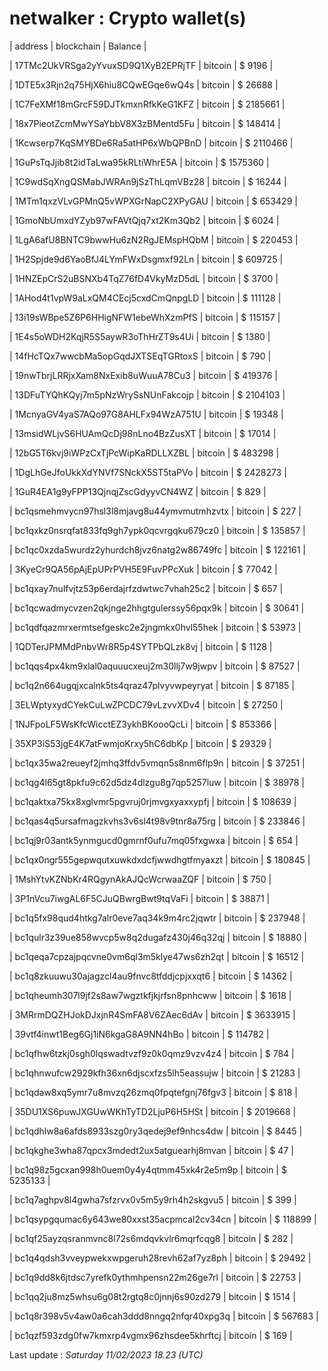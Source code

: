 # netwalker : Crypto wallet(s)



| address | blockchain | Balance |

| 17TMc2UkVRSga2yYvuxSD9Q1XyB2EPRjTF | bitcoin | $ 9196 | 

| 1DTE5x3Rjn2q75HjX6hiu8CQwEGqe6wQ4s | bitcoin | $ 26688 | 

| 1C7FeXMf18mGrcF59DJTkmxnRfkKeG1KFZ | bitcoin | $ 2185661 | 

| 18x7PieotZcmMwYSaYbbV8X3zBMentd5Fu | bitcoin | $ 148414 | 

| 1Kcwserp7KqSMYBDe6Ra5atHP6xWbQPBnD | bitcoin | $ 2110466 | 

| 1GuPsTqJjib8t2idTaLwa95kRLtiWhrE5A | bitcoin | $ 1575360 | 

| 1C9wdSqXngQSMabJWRAn9jSzThLqmVBz28 | bitcoin | $ 16244 | 

| 1MTm1qxzVLvGPMnQ5vWPXGrNapC2XPyGAU | bitcoin | $ 653429 | 

| 1GmoNbUmxdYZyb97wFAVtQjq7xt2Km3Qb2 | bitcoin | $ 6024 | 

| 1LgA6afU8BNTC9bwwHu6zN2RgJEMspHQbM | bitcoin | $ 220453 | 

| 1H2Spjde9d6YaoBfJ4LYmFWxDsgmxf92Ln | bitcoin | $ 609725 | 

| 1HNZEpCrS2uBSNXb4TqZ76fD4VkyMzD5dL | bitcoin | $ 3700 | 

| 1AHod4t1vpW9aLxQM4CEcj5cxdCmQnpgLD | bitcoin | $ 111128 | 

| 13i19sWBpe5Z6P6HHigNFW1ebeWhXzmPfS | bitcoin | $ 115157 | 

| 1E4s5oWDH2KqjR5S5aywR3oThHrZT9s4Ui | bitcoin | $ 1380 | 

| 14fHcTQx7wwcbMa5opGqdJXTSEqTGRtoxS | bitcoin | $ 790 | 

| 19nwTbrjLRRjxXam8NxExib8uWuuA78Cu3 | bitcoin | $ 419376 | 

| 13DFuTYQhKQyj7m5pNzWrySsNUnFakcojp | bitcoin | $ 2104103 | 

| 1McnyaGV4yaS7AQo97G8AHLFx94WzA751U | bitcoin | $ 19348 | 

| 13msidWLjvS6HUAmQcDj98nLno4BzZusXT | bitcoin | $ 17014 | 

| 12bG5T6kvj9iWPzCxTjPcWipKaRDLLXZBL | bitcoin | $ 483298 | 

| 1DgLhGeJfoUkkXdYNVf7SNckX5ST5taPVo | bitcoin | $ 2428273 | 

| 1GuR4EA1g9yFPP13QjnqjZscGdyyvCN4WZ | bitcoin | $ 829 | 

| bc1qsmehmvycn97hsl3l8mjavg8u44ymvmutmhzvtx | bitcoin | $ 227 | 

| bc1qxkz0nsrqfat833fq9gh7ypk0qcvrgqku679cz0 | bitcoin | $ 135857 | 

| bc1qc0xzda5wurdz2yhurdch8jvz6natg2w86749fc | bitcoin | $ 122161 | 

| 3KyeCr9QA56pAjEpUPrPVH5E9FuvPPcXuk | bitcoin | $ 77042 | 

| bc1qxay7nulfvjtz53p6erdajrfzdwtwc7vhah25c2 | bitcoin | $ 657 | 

| bc1qcwadmycvzen2qkjnge2hhgtgulerssy56pqx9k | bitcoin | $ 30641 | 

| bc1qdfqazmrxermtsefgeskc2e2jngmkx0hvl55hek | bitcoin | $ 53973 | 

| 1QDTerJPMMdPnbvWr8R5p4SYTPbQLzk8vj | bitcoin | $ 1128 | 

| bc1qqs4px4km9xlal0aquuucxeuj2m30llj7w9jwpv | bitcoin | $ 87527 | 

| bc1q2n664ugqjxcalnk5ts4qraz47plvyvwpeyryat | bitcoin | $ 87185 | 

| 3ELWptyxydCYekCuLwZPCDC79vLzvvXDv4 | bitcoin | $ 27250 | 

| 1NJFpoLF5WsKfcWicctEZ3ykhBKoooQcLi | bitcoin | $ 853366 | 

| 35XP3iS53jgE4K7atFwmjoKrxy5hC6dbKp | bitcoin | $ 29329 | 

| bc1qx35wa2reueyf2jmhq3ffdv5vmqn5s8nm6flp9n | bitcoin | $ 37251 | 

| bc1qg4l65gt8pkfu9c62d5dz4dlzgu8g7qp5257luw | bitcoin | $ 38978 | 

| bc1qaktxa75kx8xglvmr5pgvruj0rjmvgxyaxxypfj | bitcoin | $ 108639 | 

| bc1qas4q5ursafmagzkvhs3v6sl4t98v9tnr8a75rg | bitcoin | $ 233846 | 

| bc1qj9r03antk5ynmgucd0gmrnf0ufu7mq05fxgwxa | bitcoin | $ 654 | 

| bc1qx0ngr555gepwqutxuwkdxdcfjwwdhgtfmyaxzt | bitcoin | $ 180845 | 

| 1MshYtvKZNbKr4RQgynAkAJQcWcrwaaZQF | bitcoin | $ 750 | 

| 3P1nVcu7iwgAL6F5CJuQBwrgBwt9tqVaFi | bitcoin | $ 38871 | 

| bc1q5fx98qud4htkg7alr0eve7aq34k9m4rc2jqwtr | bitcoin | $ 237948 | 

| bc1qulr3z39ue858wvcp5w8q2dugafz430j46q32qj | bitcoin | $ 18880 | 

| bc1qeqa7cpzajpqcvne0vm6ql3m5klye47ws6zh2qt | bitcoin | $ 16512 | 

| bc1q8zkuuwu30ajagzcl4au9fnvc8tfddjcpjxxqt6 | bitcoin | $ 14362 | 

| bc1qheumh307l9jf2s8aw7wgztkfjkjrfsn8pnhcww | bitcoin | $ 1618 | 

| 3MRrmDQZHJokDJxjnR4SmFA8V6ZAec6dAv | bitcoin | $ 3633915 | 

| 39vtf4inwt1Beg6Gj1iN6kgaG8A9NN4hBo | bitcoin | $ 114782 | 

| bc1qfhw6tzkj0sgh0lqswadtvzf9z0k0qmz9vzv4z4 | bitcoin | $ 784 | 

| bc1qhnwufcw2929kfh36xn6djscxfzs5lh5eassujw | bitcoin | $ 21283 | 

| bc1qdaw8xq5ymr7u8mvzq26zmq0fpqtefgnj76fgv3 | bitcoin | $ 818 | 

| 35DU1XS6puwJXGUwWKhTyTD2LjuP6H5HSt | bitcoin | $ 2019668 | 

| bc1qdhlw8a6afds8933szg0ry3qedej9ef9nhcs4dw | bitcoin | $ 8445 | 

| bc1qkghe3wha87qpcx3mdedt2ux5atguearhj8mvan | bitcoin | $ 47 | 

| bc1q98z5gcxan998h0uem0y4y4qtmm45xk4r2e5m9p | bitcoin | $ 5235133 | 

| bc1q7aghpv8l4gwha7sfzrvx0v5m5y9rh4h2skgvu5 | bitcoin | $ 399 | 

| bc1qsypgqumac6y643we80xxst35acpmcal2cv34cn | bitcoin | $ 118899 | 

| bc1qf25ayzqsranmvnc8l72s6mdqvkvlr6mqrfcqg8 | bitcoin | $ 282 | 

| bc1q4qdsh3vveypwekxwpgeruh28revh62af7yz8ph | bitcoin | $ 29492 | 

| bc1q9dd8k6jtdsc7yrefk0ythmhpensn22m26ge7rl | bitcoin | $ 22753 | 

| bc1qq2ju8mz5whsu6g08t2rgtq8c0jnnj6s90zd279 | bitcoin | $ 1514 | 

| bc1q8r398v5v4aw0a6cah3ddd8nngq2nfqr40xpg3q | bitcoin | $ 567683 | 

| bc1qzf593zdg0fw7kmxrp4vgmx96zhsdee5khrftcj | bitcoin | $ 169 | 



Last update : _Saturday 11/02/2023 18.23 (UTC)_ 




